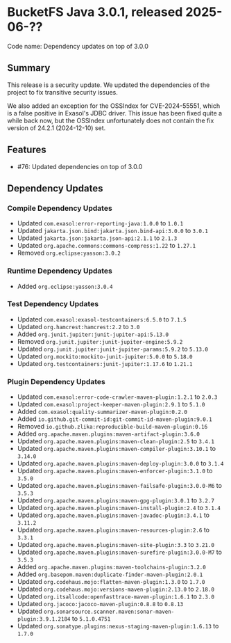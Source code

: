 # BucketFS Java 3.0.1, released 2025-06-??

Code name: Dependency updates on top of 3.0.0

## Summary

This release is a security update. We updated the dependencies of the project to fix transitive security issues.

We also added an exception for the OSSIndex for CVE-2024-55551, which is a false positive in Exasol's JDBC driver.
This issue has been fixed quite a while back now, but the OSSIndex unfortunately does not contain the fix version of 24.2.1 (2024-12-10) set.

## Features

* #76: Updated dependencies on top of 3.0.0

## Dependency Updates

### Compile Dependency Updates

* Updated `com.exasol:error-reporting-java:1.0.0` to `1.0.1`
* Updated `jakarta.json.bind:jakarta.json.bind-api:3.0.0` to `3.0.1`
* Updated `jakarta.json:jakarta.json-api:2.1.1` to `2.1.3`
* Updated `org.apache.commons:commons-compress:1.22` to `1.27.1`
* Removed `org.eclipse:yasson:3.0.2`

### Runtime Dependency Updates

* Added `org.eclipse:yasson:3.0.4`

### Test Dependency Updates

* Updated `com.exasol:exasol-testcontainers:6.5.0` to `7.1.5`
* Updated `org.hamcrest:hamcrest:2.2` to `3.0`
* Added `org.junit.jupiter:junit-jupiter-api:5.13.0`
* Removed `org.junit.jupiter:junit-jupiter-engine:5.9.2`
* Updated `org.junit.jupiter:junit-jupiter-params:5.9.2` to `5.13.0`
* Updated `org.mockito:mockito-junit-jupiter:5.0.0` to `5.18.0`
* Updated `org.testcontainers:junit-jupiter:1.17.6` to `1.21.1`

### Plugin Dependency Updates

* Updated `com.exasol:error-code-crawler-maven-plugin:1.2.1` to `2.0.3`
* Updated `com.exasol:project-keeper-maven-plugin:2.9.1` to `5.1.0`
* Added `com.exasol:quality-summarizer-maven-plugin:0.2.0`
* Added `io.github.git-commit-id:git-commit-id-maven-plugin:9.0.1`
* Removed `io.github.zlika:reproducible-build-maven-plugin:0.16`
* Added `org.apache.maven.plugins:maven-artifact-plugin:3.6.0`
* Updated `org.apache.maven.plugins:maven-clean-plugin:2.5` to `3.4.1`
* Updated `org.apache.maven.plugins:maven-compiler-plugin:3.10.1` to `3.14.0`
* Updated `org.apache.maven.plugins:maven-deploy-plugin:3.0.0` to `3.1.4`
* Updated `org.apache.maven.plugins:maven-enforcer-plugin:3.1.0` to `3.5.0`
* Updated `org.apache.maven.plugins:maven-failsafe-plugin:3.0.0-M6` to `3.5.3`
* Updated `org.apache.maven.plugins:maven-gpg-plugin:3.0.1` to `3.2.7`
* Updated `org.apache.maven.plugins:maven-install-plugin:2.4` to `3.1.4`
* Updated `org.apache.maven.plugins:maven-javadoc-plugin:3.4.1` to `3.11.2`
* Updated `org.apache.maven.plugins:maven-resources-plugin:2.6` to `3.3.1`
* Updated `org.apache.maven.plugins:maven-site-plugin:3.3` to `3.21.0`
* Updated `org.apache.maven.plugins:maven-surefire-plugin:3.0.0-M7` to `3.5.3`
* Added `org.apache.maven.plugins:maven-toolchains-plugin:3.2.0`
* Added `org.basepom.maven:duplicate-finder-maven-plugin:2.0.1`
* Updated `org.codehaus.mojo:flatten-maven-plugin:1.3.0` to `1.7.0`
* Updated `org.codehaus.mojo:versions-maven-plugin:2.13.0` to `2.18.0`
* Updated `org.itsallcode:openfasttrace-maven-plugin:1.6.1` to `2.3.0`
* Updated `org.jacoco:jacoco-maven-plugin:0.8.8` to `0.8.13`
* Updated `org.sonarsource.scanner.maven:sonar-maven-plugin:3.9.1.2184` to `5.1.0.4751`
* Updated `org.sonatype.plugins:nexus-staging-maven-plugin:1.6.13` to `1.7.0`
